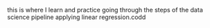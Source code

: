 this is where I learn and practice going through the steps of the data science pipeline applying linear regression.codd